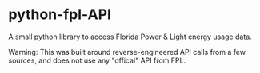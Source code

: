 # python-fpl-API

A small python library to access Florida Power & Light energy usage data.

Warning: This was built around reverse-engineered API calls from a few sources,
and does not use any "offical" API from FPL.
